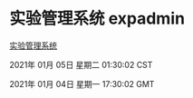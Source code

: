 # 实验管理系统 expadmin
[实验管理系统](http://58.48.55.167:56808/expadmin-782313d2-e1b1-4ea7-932e-3a55e6a1a4d0/)

2021年 01月 05日 星期二 01:30:02 CST

2021年 01月 04日 星期一 17:30:02 GMT
